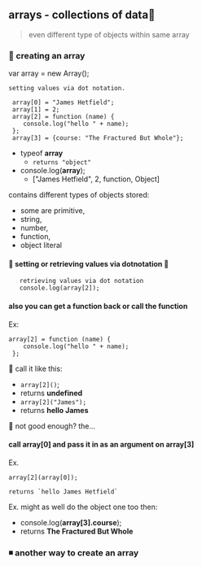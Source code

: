 ## arrays - collections of data:floppy_disk:
> even different type of objects within same array   
 
### :crossed_flags: creating an array 
var array = new Array();

````
setting values via dot notation.
   
 array[0] = "James Hetfield";
 array[1] = 2;
 array[2] = function (name) {
    console.log("hello " + name);
 };
 array[3] = {course: "The Fractured But Whole"};
````
- typeof **array**    
    - `returns "object"`    
- console.log(**array**);
    - ["James Hetfield", 2, function, Object]
    
contains different types of objects stored:
   - some are primitive,  
   - string,  
   - number,   
   - function,  
   - object literal  

#### :rocket: setting or retrieving values via dotnotation :rocket:

````   
   retrieving values via dot notation
   console.log(array[2]);
````

#### also you can get a function back or call the function

Ex:

    array[2] = function (name) {
        console.log("hello " + name);
     };
     
:ghost: call it like this: 

- `array[2]()`; 
- returns **undefined**
- `array[2]("James");`
- returns **hello James**


:ghost: not good enough? the...

#### call array[0] and pass it in as an argument on array[3]

 Ex.
 
    array[2](array[0]);
    
    returns `hello James Hetfield`
    
Ex. might as well do the object one too then:

- console.log(**array[3].course**);   
- returns **The Fractured But Whole**

### :black_medium_small_square: another way to create an array
